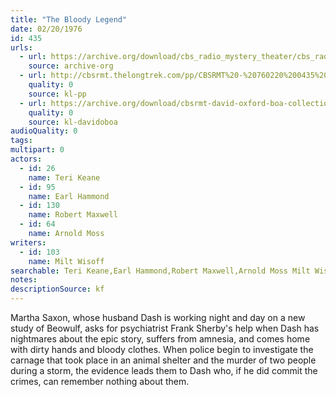 ```yaml
---
title: "The Bloody Legend"
date: 02/20/1976
id: 435
urls: 
  - url: https://archive.org/download/cbs_radio_mystery_theater/cbs_radio_mystery_theater-0401-0450.zip/cbs_radio_mystery_theater-0401-0450%2Fcbsrmt_0435_the_bloody_legend.mp3
    source: archive-org
  - url: http://cbsrmt.thelongtrek.com/pp/CBSRMT%20-%20760220%200435%20The%20Bloody%20Legend_pp.mp3
    quality: 0
    source: kl-pp
  - url: https://archive.org/download/cbsrmt-david-oxford-boa-collection/CBSRMT-760220-0435-The-Bloody-Legend-(128-44)_WBBM-JE-{BoA}.mp3
    quality: 0
    source: kl-davidoboa
audioQuality: 0
tags: 
multipart: 0
actors:  
  - id: 26
    name: Teri Keane  
  - id: 95
    name: Earl Hammond  
  - id: 130
    name: Robert Maxwell  
  - id: 64
    name: Arnold Moss
writers:  
  - id: 103
    name: Milt Wisoff
searchable: Teri Keane,Earl Hammond,Robert Maxwell,Arnold Moss Milt Wisoff
notes: 
descriptionSource: kf
---
```

Martha Saxon, whose husband Dash is working night and day on a new study of Beowulf, asks for psychiatrist Frank Sherby's help when Dash has nightmares about the epic story, suffers from amnesia, and comes home with dirty hands and bloody clothes. When police begin to investigate the carnage that took place in an animal shelter and the murder of two people during a storm, the evidence leads them to Dash who, if he did commit the crimes, can remember nothing about them.